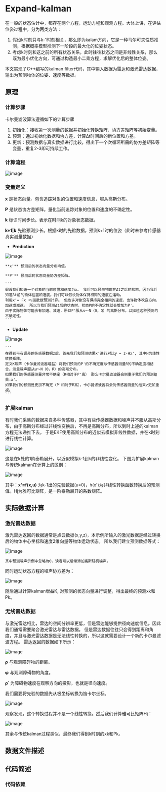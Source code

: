 # Expand-kalman

在一般的状态估计中，都存在两个方程，运动方程和观测方程。大体上讲，在评估位姿过程中，分为两类方法：
 1. 假设k时刻只与k-1时刻相关，那么即为kalam方向，它是一种马尔可夫性质推测，根据概率模型推测下一阶段的最大化的位姿状态。
 2. 考虑k时刻和这之前的所有状态关系，此时往往状态之间是非线性关系，那么既为最小优化方向，可通过构造最小二乘方程，求解优化后的整体位姿。
  
 本文实现了C++编写的kalman filter代码，其中输入数据为雷达和激光雷达数据，输出为预测物体的位姿、速度等数据。
 
## 原理

### 计算步骤
卡尔曼滤波算法遵循如下的计算步骤
1. 初始化：接收第一次测量的数据并初始化转换矩阵、协方差矩阵等初始变量。
2. 预测：通过初始化数据和协方差，计算Δt时间后的新位置和方差。
3. 更新：预测数据与真实数据进行比较，得出下一个次循环所需的协方差矩阵等变量，重复2-3即可持续工作。
   
### 计算流程

![image](https://github.com/fy2462/Expand-kalman/blob/master/image/prediction-update.jpg)

### 变量定义
**x** 是状态向量。包含追踪对象的位置和速度信息，服从高斯分布。

**P** 是状态协方差矩阵。量化当前追踪对象的位置和速度的不确定性。

**k** 标识时间步长。表示在时间k的对象状态数据。

**k+1|k** 先验预测步长。根据k时的先验数据，预测k+1时的位姿（此时未参考传感器真实测量数据）

* **Prediction**

![image](https://github.com/fy2462/Expand-kalman/blob/master/image/kalman-prediction.jpg)

    **x'** 预测后的状态向量分布均值。
    
    **P'** 预测后的状态向量协方差矩阵。
    
    ```
    假设我们知道一个对象的当前位置和速度为x。 我们可以预测物体在Δt之后的状态，因为我们知道Δt前的物体位置和速度，我们可以假设物体保持相同的速度在运动。 
    利用x'= Fx +ν函数做预测计算。 但也许对象没有保持完全相同的速度，也许物体改变方向，加速或减速。 所以当我们预测Δt后的状态时，状态P的不确定性就会增加为P'。
    由于实际物体可能会有加速、减速，所以P'服从ν〜N（0，Q）的高斯分布，以描述这种预测的不确定性。
    ```
* **Update**

![image](https://github.com/fy2462/Expand-kalman/blob/master/image/kalman-update.jpg)

    ```
    在得到带有误差的传感器数据z后，首先我们和预测结果x'进行对比y = z-Hx', 其中H为线性转换矩阵。
    定义K矩阵（卡尔曼滤波器增益）将我们预测的P'的不确定度与传感器测量R的不确定度相结合，测量噪声服从ω〜N（0，R）的高斯分布。
    如果我们的传感器测量非常不确定（R相对于P'高） 那么卡尔曼滤波器会侧重于我们的预测结果:x'。 
    如果我们的预测是更加不确定（P'相对于R高），卡尔曼滤波器将会对传感器测量的结果z更加重视。
    ```
    
### 扩展kalman
有时我们采集的数据来自多种传感器，其中有些传感器数据和噪声并不服从高斯分布，由于高斯分布经过非线性变换后，不再是高斯分布，所以到时上述的kalman方程无法递推下去。
于是EKF使用高斯分布的近似去模拟非线性数据，并在k时刻进行线性计算。

![image](https://github.com/fy2462/Expand-kalman/blob/master/image/ekf-eqution.jpg)

这是在k处的1阶泰勒展开，以近似模拟k-1到k的非线性变化。
下图为扩展kalman与传统kalman在计算上的区别：

![image](https://github.com/fy2462/Expand-kalman/blob/master/image/efk.jpg)

其中：**x'=f(x,u)** 为k-1出的先验数据(u=0)，h(x')为非线性转换函数转换后的预测值。Hj为雅可比矩阵，是一阶泰勒展开的系数矩阵。

## 实际数据计算

### 激光雷达数据
激光雷达返回的数据通常是点云数据(x,y,z)，本示例所输入的激光数据是经过转换后的物体中心坐标和速度2维向量等物体运动状态。
所以我们建立预测数据等式：

![image](https://github.com/fy2462/Expand-kalman/blob/master/image/linaer-conversation.jpg)

```$xslt
其中预测噪声示例中忽略为0，读者可以后续添加高斯随机噪声。
```
同时运动状态方程的噪声协方差为：

![image](https://github.com/fy2462/Expand-kalman/blob/master/image/gaussian-distribution.jpg)

随后通过计算kalman增益K, 对预测的状态向量进行调整，得出最终的预测xk和Pk。

### 无线雷达数据

与激光雷达相比，雷达的空间分辨率更低，但是雷达能够提供径向速度信息。因此我们通常需要聚合激光雷达与雷达数据。
但是雷达数据往往只会得到距离和角度，并且与激光雷达数据是无法线性转换的，所以这就需要设计一个新的卡尔曼滤波方程。
雷达返回的数据如下所示：

![image](https://github.com/fy2462/Expand-kalman/blob/master/image/radar-data.jpg)

**ρ** 与观测障碍物的距离。

**φ** 与观测障碍物的角度。

**ρ˙** 为障碍物速度在观察方向的投影，也就是径向速度。

我们需要将先验的数据先从极坐标转换为笛卡尔坐标。

![image](https://github.com/fy2462/Expand-kalman/blob/master/image/hx.jpg)

观察发现，这个转换过程并不是一个线性转换。然后我们计算雅可比矩阵Hj：

![image](https://github.com/fy2462/Expand-kalman/blob/master/image/jacobian.jpg)

其余与传统kalman过程类似，最终我们得到k时刻的xk和Pk。

## 数据文件描述

## 代码简述

### 代码依赖